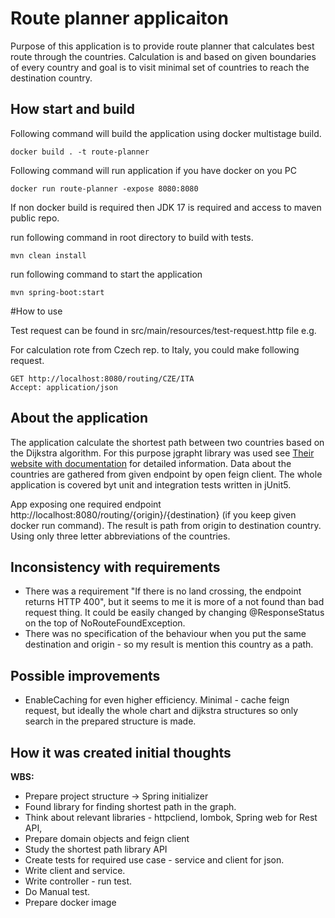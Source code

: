 # Route planner applicaiton
Purpose of this application is to provide route planner that calculates best route through the countries. 
Calculation is and based on given boundaries of every country and goal is to visit minimal set of countries to reach the
destination country. 

## How start and build
Following command will build the application using docker multistage build. 

`docker build . -t route-planner`

Following command will run application if you have docker on you PC

`docker run route-planner -expose 8080:8080`

If non docker build is required then JDK 17 is required and access to maven public repo. 

run following command in root directory to build with tests.

`mvn clean install` 

run following command to start the application 

`mvn spring-boot:start`

#How to use

Test request can be found in src/main/resources/test-request.http file e.g.

For calculation rote from Czech rep. to Italy, you could make following request.
```
GET http://localhost:8080/routing/CZE/ITA 
Accept: application/json
```


## About the application
The application calculate the shortest path between two countries  based on the Dijkstra algorithm. For this purpose jgrapht library was used see  [Their website with documentation](https://jgrapht.org/guide/UserOverview) for detailed information. Data about the countries are gathered from given endpoint by open feign client. The whole application is covered byt unit and integration tests written in jUnit5. 

App exposing one required endpoint http://localhost:8080/routing/{origin}/{destination} (if you keep given docker run command).
The result is path from origin to destination country. Using only three letter abbreviations of the countries.

## Inconsistency with requirements
* There was a requirement "If there is no land crossing, the endpoint returns HTTP 400", but it seems to me it is more of a not found than bad request thing. It could be easily changed by changing @ResponseStatus on the top of NoRouteFoundException.
* There was no specification of the behaviour when you put the same destination and origin - so my result is mention this country as a path.

## Possible improvements
* EnableCaching for even higher efficiency. Minimal - cache feign request, but ideally the whole chart and dijkstra structures so only search in the prepared structure is made.


## How it was created initial thoughts
**WBS:**
* Prepare project structure -> Spring initializer
* Found library for finding shortest path in the graph.
* Think about relevant libraries - httpcliend, lombok, Spring web for Rest API,
* Prepare domain objects and feign client
* Study the shortest path library API
* Create tests for required use case - service and client for json. 
* Write client and service. 
* Write controller - run test. 
* Do Manual test. 
* Prepare docker image


